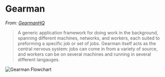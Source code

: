 # Gearman

*From: [GearmanHQ](http://gearmanhq.com/help/getting-started/)*

> A generic application framework for doing work in the background, spanning different machines, networks, and workers, each suited to preforming a specific job or set of jobs. Gearman itself acts as the central nervous system: jobs can come in from a variety of source, and workers can be on several machines and running in several different langauges.

![Gearman Flowchart](https://upload.wikimedia.org/wikipedia/en/c/c5/Gearman_Stack.png)
